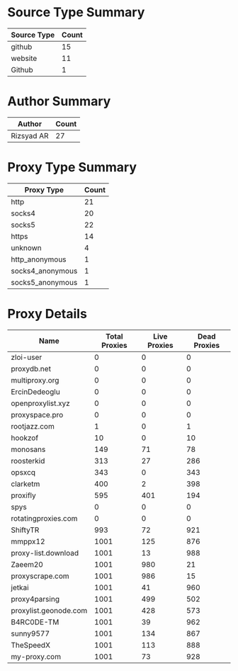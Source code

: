 # Source Type Summary

| Source Type | Count |
|-------------|-------|
| github | 15 |
| website | 11 |
| Github | 1 |


# Author Summary

| Author | Count |
|--------|-------|
| Rizsyad AR | 27 |


# Proxy Type Summary

| Proxy Type | Count |
|------------|-------|
| http | 21 |
| socks4 | 20 |
| socks5 | 22 |
| https | 14 |
| unknown | 4 |
| http_anonymous | 1 |
| socks4_anonymous | 1 |
| socks5_anonymous | 1 |


# Proxy Details

| Name | Total Proxies | Live Proxies | Dead Proxies |
|------|---------------|--------------|---------------|
| zloi-user | 0 | 0 | 0 |
| proxydb.net | 0 | 0 | 0 |
| multiproxy.org | 0 | 0 | 0 |
| ErcinDedeoglu | 0 | 0 | 0 |
| openproxylist.xyz | 0 | 0 | 0 |
| proxyspace.pro | 0 | 0 | 0 |
| rootjazz.com | 1 | 0 | 1 |
| hookzof | 10 | 0 | 10 |
| monosans | 149 | 71 | 78 |
| roosterkid | 313 | 27 | 286 |
| opsxcq | 343 | 0 | 343 |
| clarketm | 400 | 2 | 398 |
| proxifly | 595 | 401 | 194 |
| spys | 0 | 0 | 0 |
| rotatingproxies.com | 0 | 0 | 0 |
| ShiftyTR | 993 | 72 | 921 |
| mmppx12 | 1001 | 125 | 876 |
| proxy-list.download | 1001 | 13 | 988 |
| Zaeem20 | 1001 | 980 | 21 |
| proxyscrape.com | 1001 | 986 | 15 |
| jetkai | 1001 | 41 | 960 |
| proxy4parsing | 1001 | 499 | 502 |
| proxylist.geonode.com | 1001 | 428 | 573 |
| B4RC0DE-TM | 1001 | 39 | 962 |
| sunny9577 | 1001 | 134 | 867 |
| TheSpeedX | 1001 | 113 | 888 |
| my-proxy.com | 1001 | 73 | 928 |
